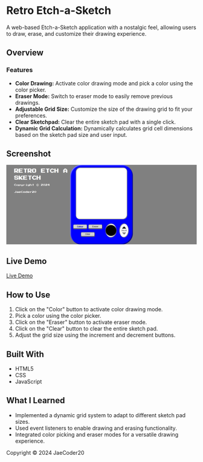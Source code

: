 # Retro Etch-a-Sketch

A web-based Etch-a-Sketch application with a nostalgic feel, allowing users to draw, erase, and customize their drawing experience.

## Overview

### Features

- **Color Drawing:** Activate color drawing mode and pick a color using the color picker.
- **Eraser Mode:** Switch to eraser mode to easily remove previous drawings.
- **Adjustable Grid Size:** Customize the size of the drawing grid to fit your preferences.
- **Clear Sketchpad:** Clear the entire sketch pad with a single click.
- **Dynamic Grid Calculation:** Dynamically calculates grid cell dimensions based on the sketch pad size and user input.

## Screenshot
![Alt text](image.png)

## Live Demo

[Live Demo](#) 

## How to Use

1. Click on the "Color" button to activate color drawing mode.
2. Pick a color using the color picker.
3. Click on the "Eraser" button to activate eraser mode.
4. Click on the "Clear" button to clear the entire sketch pad.
5. Adjust the grid size using the increment and decrement buttons.

## Built With

- HTML5
- CSS
- JavaScript

## What I Learned

- Implemented a dynamic grid system to adapt to different sketch pad sizes.
- Used event listeners to enable drawing and erasing functionality.
- Integrated color picking and eraser modes for a versatile drawing experience.




Copyright © 2024 JaeCoder20
